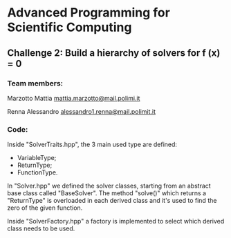 # Advanced Programming for Scientific Computing
## Challenge 2: Build a hierarchy of solvers for f (x) = 0

### Team members:

Marzotto Mattia mattia.marzotto@mail.polimi.it

Renna Alessandro alessandro1.renna@mail.polimit.it

### Code:

Inside "SolverTraits.hpp", the 3 main used type are defined:
- VariableType;
- ReturnType;
- FunctionType.

In "Solver.hpp" we defined the solver classes, starting from an abstract base class called "BaseSolver".
The method "solve()" which returns a "ReturnType" is overloaded in each derived class and it's used to find the zero of the given function.

Inside "SolverFactory.hpp" a factory is implemented to select which derived class needs to be used.

